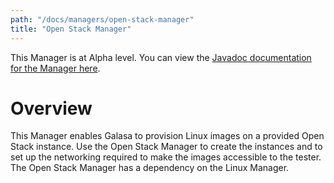 ```yaml
---
path: "/docs/managers/open-stack-manager"
title: "Open Stack Manager"
---
```


This Manager is at Alpha level. You can view the <a href="https://javadoc.galasa.dev/dev/galasa/openstack/manager/package-summary.html" target="_blank" rel="noopener noreferrer">Javadoc documentation for the Manager here</a>.<br>



# <a name="overview"></a>Overview
This Manager enables Galasa to provision Linux images on a provided Open Stack instance. Use the Open Stack Manager to create the instances and to set up the networking required to make the images accessible to the tester. The Open Stack Manager has a dependency on the Linux Manager.  <br><br> 





